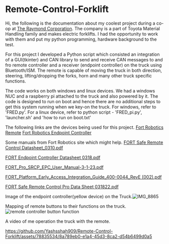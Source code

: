 # Remote-Control-Forklift

Hi, the following is the documentation about my coolest project during a co-op at [The Raymond Corporation](raymondcorp.com).
The company is a part of Toyota Material Handling family and makes electric forklifts. I had the opportunity to work with them and put my python programming, hardware background to the test. 

For this project I developed a Python script which consisted an integration of a GUI(tkinter) and CAN library to send and receive CAN messages to and fro remote controller and a receiver (endpoint controller) on the truck using Bluetooth/ISM. The remote is capable of moving the truck in both direction, steering, lifting/dropping the forks, horn and many other truck specific functions. 

The code works on both windows and linux devices. We had a windows NUC and a raspberry pi attached to the truck and also powered by it. The code is designed to run on boot and hence there are no additional steps to get this system running when we key-on the truck. For windows, refer to 'FRED.py'. For a linux device, refer to python script - 'FRED_pi.py', 'launcher.sh' and 'how to run on boot.txt'

The following links are the devices being used for this project. 
[Fort Robotics Remote](https://www.fortrobotics.com/wireless-industrial-remote-control)
[Fort Robotics Endpoint Controller](https://www.fortrobotics.com/endpoint-controller)

Some manuals from Fort Robotics site which might help.
[FORT Safe Remote Control Datasheet_0310.pdf](https://github.com/Yashsshah909/Remote-Control-Forklift/files/12702695/FORT.Safe.Remote.Control.Datasheet_0310.pdf)

[FORT Endpoint Controller Datasheet 0318.pdf](https://github.com/Yashsshah909/Remote-Control-Forklift/files/12702694/FORT.Endpoint.Controller.Datasheet.0318.pdf)

[FORT_Pro_SRCP_EPC_User_Manual-3-1-23.pdf](https://github.com/Yashsshah909/Remote-Control-Forklift/files/12702693/FORT_Pro_SRCP_EPC_User_Manual-3-1-23.pdf)

[FORT_Platform_Early_Access_Integration_Guide_400-0044_RevE (002).pdf](https://github.com/Yashsshah909/Remote-Control-Forklift/files/12702692/FORT_Platform_Early_Access_Integration_Guide_400-0044_RevE.002.pdf)

[FORT Safe Remote Control Pro Data Sheet 031822.pdf](https://github.com/Yashsshah909/Remote-Control-Forklift/files/12702691/FORT.Safe.Remote.Control.Pro.Data.Sheet.031822.pdf)

Image of the endpoint controller(yellow device) on the Truck.![IMG_8865](https://github.com/Yashsshah909/Remote-Control-Forklift/assets/78835534/c09403da-6875-4307-a271-0f4e4a09d9c3)

Mapping of remote buttons to their functions on the truck.![remote controller button function](https://github.com/Yashsshah909/Remote-Control-Forklift/assets/78835534/99d5a7e6-6c0a-4970-b726-db2d1d49f838)


A video of me operation the truck with the remote. 

https://github.com/Yashsshah909/Remote-Control-Forklift/assets/78835534/8a789eb0-e1a4-45d3-8ca2-d54b6499d0a5



